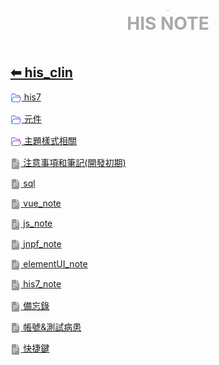 <div style="text-align:center;padding-bottom: 20px">
  <div style="width: 100%;">
      <img src="../his_clin/img/open-book.png" style="zoom:15%;" />
  </div>
  <b style="color: darkgray; font-size: 28px; margin-top: 10px">HIS NOTE</b>
</div>

## [⬅ his_clin](../Menu.md)

[<img src="img/open-folder.png" style="zoom:3.5%; vertical-align: middle;" /> his7](./his7/his7.md)

[<img src="img/open-folder.png" style="zoom:3.5%; vertical-align: middle;" /> 元件](./元件/元件.md)

[<img src="img/open-folder.png" style="zoom:3.5%; vertical-align: middle;" /> 主題樣式相關](./主題樣式相關/主題樣式相關.md)

[<img src="img/document2.png" style="zoom:3.2%; opacity:40%; vertical-align: middle;" /> 注意事項和筆記(開發初期)](./注意事項和筆記(開發初期).md)

[<img src="img/document2.png" style="zoom:3.2%; opacity:40%; vertical-align: middle;" /> sql](./sql.md)

[<img src="img/document2.png" style="zoom:3.2%; opacity:40%; vertical-align: middle;" /> vue_note](./vue_note.md)

[<img src="img/document2.png" style="zoom:3.2%; opacity:40%; vertical-align: middle;" /> js_note](./js_note.md)

[<img src="img/document2.png" style="zoom:3.2%; opacity:40%; vertical-align: middle;" /> jnpf_note](./jnpf_note.md)

[<img src="img/document2.png" style="zoom:3.2%; opacity:40%; vertical-align: middle;" /> elementUI_note](./elementUI_note.md)

[<img src="img/document2.png" style="zoom:3.2%; opacity:40%; vertical-align: middle;" /> his7_note](./his7_note.md)

[<img src="img/document2.png" style="zoom:3.2%; opacity:40%; vertical-align: middle;" /> 備忘錄](./備忘錄.md)

[<img src="img/document2.png" style="zoom:3.2%; opacity:40%; vertical-align: middle;" /> 帳號&測試病患](./帳號&測試病患.md)

[<img src="img/document2.png" style="zoom:3.2%; opacity:40%; vertical-align: middle;" /> 快捷鍵](./快捷鍵.md)

